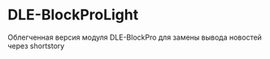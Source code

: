 # DLE-BlockProLight
Облегченная версия модуля DLE-BlockPro для замены вывода новостей через shortstory
